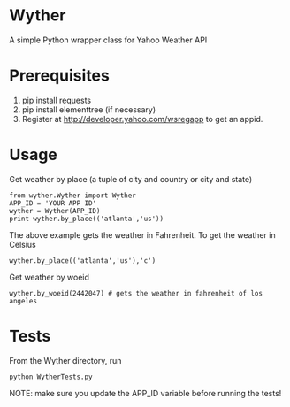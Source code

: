 Wyther
================
A simple Python wrapper class for Yahoo Weather API

Prerequisites
=================
1. pip install requests
2. pip install elementtree (if necessary)
3. Register at http://developer.yahoo.com/wsregapp to get an appid. 

Usage
=================
Get weather by place (a tuple of city and country or city and state)

```
from wyther.Wyther import Wyther
APP_ID = 'YOUR APP ID'
wyther = Wyther(APP_ID)
print wyther.by_place(('atlanta','us'))
```

The above example gets the weather in Fahrenheit. To get the weather in Celsius

```
wyther.by_place(('atlanta','us'),'c')
```

Get weather by woeid

```
wyther.by_woeid(2442047) # gets the weather in fahrenheit of los angeles
```

Tests
================
From the Wyther directory, run
```
python WytherTests.py
```
NOTE: make sure you update the APP_ID variable before running the tests!
